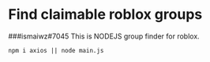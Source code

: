 # Find claimable roblox groups

###ismaiwz#7045
This is NODEJS group finder for roblox.

```npm i axios || node main.js```
